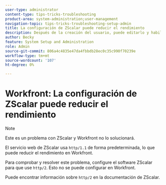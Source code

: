 ```yaml
---
user-type: administrator
content-type: tips-tricks-troubleshooting
product-area: system-administration;user-management
navigation-topic: tips-tricks-troubleshooting-setup-admin
title: La configuración de ZScalar puede reducir el rendimiento
description: Después de la creación del usuario, puede editarlo y habilitar "Permitir solo la autenticación SAML 2.0" para que su usuario y contraseña estén controlados por el sistema SAML. Con esta opción habilitada, el usuario solo puede iniciar sesión mediante SAML.
author: Becky
feature: System Setup and Administration
role: Admin
source-git-commit: 806a4c4835e47da4fbbdb28ec0c35c990f70239e
workflow-type: tm+mt
source-wordcount: '107'
ht-degree: 0%

---
```


# Workfront: La configuración de ZScalar puede reducir el rendimiento

>[!NOTE]
>
>Este es un problema con ZScalar y Workfront no lo solucionará.

El servicio web de ZScalar usa `http/1.1` de forma predeterminada, lo que puede reducir el rendimiento en Workfront.

Para comprobar y resolver este problema, configure el software ZScalar para que use `http/2`. Esto no se puede configurar en Workfront.

Puede encontrar información sobre `http/2` en la documentación de ZScalar.
